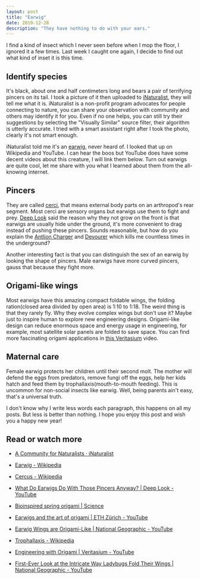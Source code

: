 ```yaml
---
layout: post
title: "Earwig"
date: 2019-12-28
description: "They have nothing to do with your ears."
---
```


I find a kind of insect which I never seen before when I mop the floor, I ignored it a few times. Last week I caught one again, I decide to find out what kind of inset it is this time.

## Identify species

It's black, about one and half centimeters long and bears a pair of terrifying pincers on its tail. I took a picture of it then uploaded to [iNaturalist](https://www.inaturalist.org), they will tell me what it is. iNaturalist is a non-profit program advocates for people connecting to nature, you can share your observation with community and others may identify it for you. Even if no one helps, you can still try their suggestions by selecting the "Visually Similar" source filter, their algorithm is utterly accurate. I tried with a smart assistant right after I took the photo, clearly it's not smart enough.

iNaturalist told me it's an [earwig](https://en.wikipedia.org/wiki/Earwig), never heard of. I looked that up on Wikipedia and YouTube. I can hear the boos but YouTube does have some decent videos about this creature, I will link them below. Turn out earwigs are quite cool, let me share with you what I learned about them from the all-knowing internet.

## Pincers

They are called [cerci](https://en.wikipedia.org/wiki/Cercus), that means external body parts on an arthropod's rear segment. Most cerci are sensory organs but earwigs use them to fight and prey. [Deep Look](https://www.youtube.com/user/KQEDDeepLook) said the reason why they not grow on the front is that earwigs are usually hide under the ground, it's more convenient to drag instead of pushing these pincers. Sounds reasonable, but how do you explain the [Antlion Charger](https://terraria.gamepedia.com/Antlion_Charger) and [Devourer](https://terraria.gamepedia.com/Devourer) which kills me countless times in the underground?

Another interesting fact is that you can distinguish the sex of an earwig by looking the shape of pincers. Male earwigs have more curved pincers, gauss that because they fight more.

## Origami-like wings

Most earwigs have this amazing compact foldable wings, the folding ration(closed area divided by open area) is 1:10 to 1:18. The weird thing is that they rarely fly. Why they evolve complex wings but don't use it? Maybe just to inspire human to explore new engineering designs. Origami-like design can reduce enormous space and energy usage in engineering, for example, most satellite solar panels are folded to save space. You can find more fascinating origami applications in [this Veritasium](https://www.youtube.com/watch?v=ThwuT3_AG6w) video.

## Maternal care

Female earwig protects her children until their second molt. The mother will defend the eggs from predators, remove fungi off the eggs, help her kids hatch and feed them by trophallaxis(mouth-to-mouth feeding). This is uncommon for non-social insects like earwig. Well, being parents ain't easy, that's a universal truth.

I don't know why I write less words each paragraph, this happens on all my posts. But less is better than nothing. I hope you enjoy this post and wish you a happy new year!

## Read or watch more

- [A Community for Naturalists · iNaturalist](https://www.inaturalist.org)

- [Earwig - Wikipedia](https://en.wikipedia.org/wiki/Earwig)

- [Cercus - Wikipedia](https://en.wikipedia.org/wiki/Cercus)

- [What Do Earwigs Do With Those Pincers Anyway? | Deep Look - YouTube](https://www.youtube.com/watch?v=HuOnqWpIL9E)

- [Bioinspired spring origami | Science](https://science.sciencemag.org/content/359/6382/1386)

- [Earwigs and the art of origami | ETH Zürich - YouTube](https://www.youtube.com/watch?v=oNQ_nn3VLiY)

- [Earwig Wings are Origami-Like | National Geographic - YouTube](https://www.youtube.com/watch?v=Q4NiF3w101Q)

- [Trophallaxis - Wikipedia](https://en.wikipedia.org/wiki/Trophallaxis)

- [Engineering with Origami | Veritasium - YouTube](https://www.youtube.com/watch?v=ThwuT3_AG6w)

- [First-Ever Look at the Intricate Way Ladybugs Fold Their Wings | National Geographic - YouTube](https://www.youtube.com/watch?v=WyM-2BkQom8)
